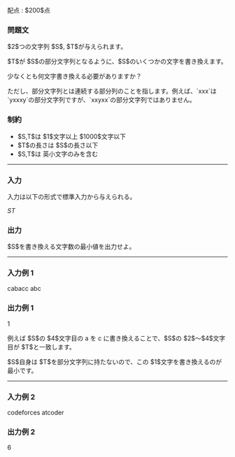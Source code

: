 
<div>

<span>

<span>

<p>
配点 : $200$点
</p>

<div>

<section>

### **問題文**

<p>
$2$つの文字列 $S$, $T$が与えられます。
</p>

<p>
$T$が $S$の部分文字列となるように、$S$のいくつかの文字を書き換えます。
</p>

<p>
少なくとも何文字書き換える必要がありますか？
</p>

<p>
ただし、部分文字列とは連続する部分列のことを指します。例えば、`xxx`は `yxxxy`の部分文字列ですが、`xxyxx`の部分文字列ではありません。
</p>

</section>

</div>

<div>

<section>

### **制約**

<ul>

<li>
$S,T$は $1$文字以上 $1000$文字以下
</li>

<li>
$T$の長さは $S$の長さ以下
</li>

<li>
$S,T$は 英小文字のみを含む
</li>

</ul>

</section>

</div>

---

<div>

<div>

<section>

### **入力**

<p>
入力は以下の形式で標準入力から与えられる。
</p>

<div>

$S$$T$
</div>

</section>

</div>

<div>

<section>

### **出力**

<p>
$S$を書き換える文字数の最小値を出力せよ。
</p>

</section>

</div>

</div>

---

<div>

<section>

### **入力例 1**

<div>

cabacc
abc

</div>

</section>

</div>

<div>

<section>

### **出力例 1**

<div>

1

</div>

<p>
例えば $S$の $4$文字目の a を c に書き換えることで、$S$の $2$～$4$文字目が $T$と一致します。
</p>

<p>
$S$自身は $T$を部分文字列に持たないので、この $1$文字を書き換えるのが最小です。
</p>

</section>

</div>

---

<div>

<section>

### **入力例 2**

<div>

codeforces
atcoder

</div>

</section>

</div>

<div>

<section>

### **出力例 2**

<div>

6

</div>

</section>

</div>

</span>

</span>

</div>
